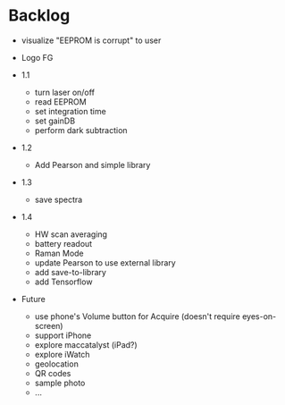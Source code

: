 # Backlog

- visualize "EEPROM is corrupt" to user
- Logo FG

- 1.1
    - turn laser on/off
    - read EEPROM
    - set integration time
    - set gainDB
    - perform dark subtraction
- 1.2
    - Add Pearson and simple library
- 1.3 
    - save spectra
- 1.4
    - HW scan averaging
    - battery readout
    - Raman Mode
    - update Pearson to use external library
    - add save-to-library
    - add Tensorflow
- Future
    - use phone's Volume button for Acquire (doesn't require eyes-on-screen)
    - support iPhone
    - explore maccatalyst (iPad?)
    - explore iWatch
    - geolocation
    - QR codes
    - sample photo
    - ...


